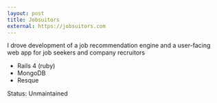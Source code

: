 ```yaml
---
layout: post
title: Jobsuitors
external: https://jobsuitors.com
---
```

<p>
I drove development of a job recommendation engine and a user-facing web app for job seekers and company recruitors
</p>
<ul>
<li>Rails 4 (ruby)</li>
<li>MongoDB</li>
<li>Resque</li>
</ul>
<p>
Status: Unmaintained
</p>


